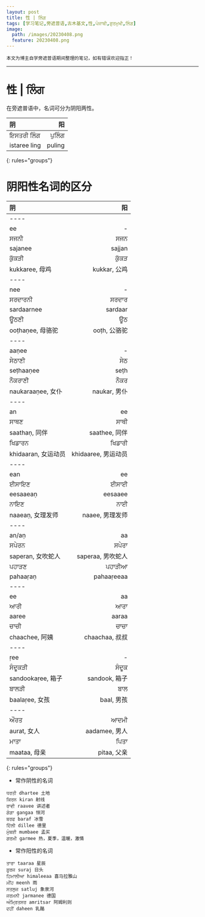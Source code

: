 ```yaml
---
layout: post
title: 性 | ਲਿੰਗ 
tags: [学习笔记,旁遮普语,古木基文,性,ਪੰਜਾਬੀ,ਗੁਰਮੁਖੀ,ਲਿੰਗ]
image:
  path: /images/20230408.png
  feature: 20230408.png
---
```


```
本文为博主自学旁遮普语期间整理的笔记，如有错误欢迎指正！
```

******

<!--more-->

# 性 \| ਲਿੰਗ 

在旁遮普语中，名词可分为阴阳两性。

| 阴 | 阳 |
|:--------|-------:|
| ਇਸਤਰੀ ਲਿੰਗ    | ਪੁਲਿੰਗ   |
| istaree ling   | puling   |
{: rules="groups"}

# 阴阳性名词的区分

| 阴 | 阳 |
|:--------|-------:|
|----
| ee   | -   |
| ਸਜਨੀ  | ਸਜਨ |
| sajanee  | sajjan |
| ਕੁੱਕੜੀ    | ਕੁੱਕੜ  |
| kukkaree, 母鸡  | kukkar, 公鸡 |
|----
| nee   | -   |
| ਸਰਦਾਰਨੀ    | ਸਰਦਾਰ  |
| sardaarnee  | sardaar |
| ਊਠਣੀ     | ਊਠ   |
| ooṭhaṇee, 母骆驼  | ooṭh, 公骆驼  |
|----
| aaṇee   | -   |
| ਸੇਠਾਣੀ     | ਸੇਠ  |
| seṭhaaṇee  | seṭh |
| ਨੌਕਰਾਣੀ      | ਨੌਕਰ   |
| naukaraaṇee, 女仆  | naukar, 男仆  |
|----
| an   | ee   |
| ਸਾਥਣ   | ਸਾਥੀ  |
| saathaṇ, 同伴  | saathee, 同伴 |
| ਖਿਡਾਰਨ    | ਖਿਡਾਰੀ   |
| khidaaran, 女运动员  | khidaaree, 男运动员  |
|----
| ean   | ee   |
| ਈਸਾਇਣ    | ਈਸਾਈ   |
| eesaaeaṇ  | eesaaee |
| ਨਾਇਣ    | ਨਾਈ    |
| naaeaṇ, 女理发师  | naaee, 男理发师  |
|----
| an/aṇ   | aa   |
| ਸਪੇਰਨ     | ਸਪੇਰਾ    |
| saperan, 女吹蛇人  | saperaa, 男吹蛇人 |
| ਪਹਾੜਣ    | ਪਹਾੜੀਆ    |
| pahaaṛaṇ  | pahaaṛeeaa  |
|----
| ee   | aa   |
| ਆਰੀ      | ਆਰਾ     |
| aaree  | aaraa |
| ਚਾਚੀ    | ਚਾਚਾ     |
| chaachee, 阿姨 | chaachaa, 叔叔  |
|----
| ṛee   | -   |
| ਸੰਦੂਕੜੀ      | ਸੰਦੂਕ    |
| sandookaṛee, 箱子  | sandook, 箱子 |
| ਬਾਲੜੀ    | ਬਾਲ    |
| baalaṛee, 女孩  | baal, 男孩  |
|----
| ਔਰਤ    | ਆਦਮੀ    |
| aurat, 女人      | aadamee, 男人    |
| ਮਾਤਾ    | ਪਿਤਾ  |
| maataa, 母亲    | pitaa, 父亲    |
{: rules="groups"}

- 常作阴性的名词

```
ਧਰਤੀ dhartee 土地
ਕਿਰਨ kiran 射线
ਰਾਵੀ raavee 讲述者
ਗੰਗਾ gangaa 恒河
ਬਰਫ baraf 冰雪
ਦਿੱਲੀ dillee 德里
ਮੁੰਬਈ mumbaee 孟买
ਗਰਮੀ garmee 热，夏季，温暖，激情
```

- 常作阳性的名词

```
ਤਾਰਾ taaraa 星辰
ਸੂਰਜ suraj 日头
ਹਿਮਾਲੀਆ himaleeaa 喜马拉雅山
ਮੀਂਹ meenh 雨
ਸਤਲੁਜ satluj 象泉河
ਜਰਮਨੀ jarmanee 德国
ਅੰਮ੍ਰਿਤਸਰ amritsar 阿姆利则
ਦਹੀਂ daheen 乳酪
```
